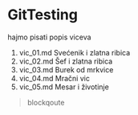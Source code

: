 # GitTesting

hajmo pisati popis viceva

1. vic_01.md Svećenik i zlatna ribica
1. vic_02.md Šef i zlatna ribica
2. vic_03.md Burek od mrkvice
1. vic_04.md Mračni vic
1. vic_05.md Mesar i životinje

> blockqoute
